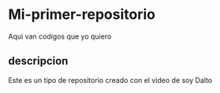 # Mi-primer-repositorio
Aqui van codigos que yo quiero
## descripcion
Este es un tipo de repositorio creado con el video de soy Dalto
